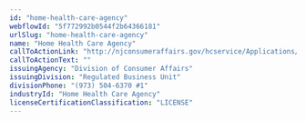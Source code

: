 ```yaml
---
id: "home-health-care-agency"
webflowId: "5f772992b0544f2b64366181"
urlSlug: "home-health-care-agency"
name: "Home Health Care Agency"
callToActionLink: "http://njconsumeraffairs.gov/hcservice/Applications/Application-for-Registration-as-a-Health-Care-Services-Firm.pdf"
callToActionText: ""
issuingAgency: "Division of Consumer Affairs"
issuingDivision: "Regulated Business Unit"
divisionPhone: "(973) 504-6370 #1"
industryId: "Home Health Care Agency"
licenseCertificationClassification: "LICENSE"
---
```

